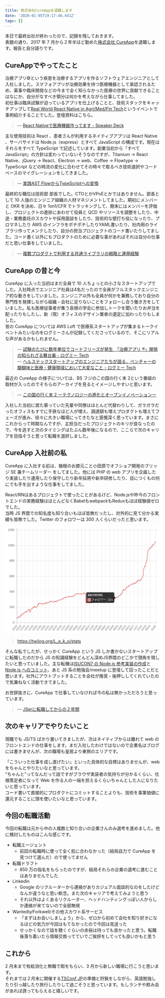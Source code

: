 ```yaml
---
title: 株式会社CureAppを退職します
date: '2020-01-05T19:17:46.441Z'
tags: []
---
```


本日で最終出社が終わったので、記録を残しておきます。  
表題の通り、2017 年 7 月から２年半ほど勤めた[株式会社 CureApp](https://cureapp.co.jp/)を退職します。報告と自分語りです。

<!--more-->

## CureAppでやってたこと

治療アプリ&copy;という疾患を治療するアプリを作るソフトウェアエンジニアとして入社しました。スマフォアプリが治療効果を持つ医療機器として承認されるため、薬事や臨床開発などの今まで全く知らなかった医療の世界に貢献できることはなにか、自分がなすべき領分は何かを考えながら仕事してました。  
初仕事は臨床試験が迫っているアプリを仕上げることと、技術スタックをキャッチアップして[Real World React Native in Agri/Med/Fin Tech](https://connpass.com/event/62895/)というイベントで事例紹介することでした。登壇資料はこちら。

> &mdash; [React Nativeで医療機器作ってます - Speaker Deck](https://speakerdeck.com/leko/react-nativedeyi-liao-ji-qi-zuo-tutemasu)

主な使用技術は React 、患者さんが利用するネイティブアプリは React Native 、サーバサイドは Node.js（express）とすべて JavaScript の構成です。現在はそれらをすべて TypeScript で記述しています。創業当初から「すべて JavaScript」の方針は変わっていないそうなのですが、Titanium → React Native、jQuery → React、Electron → web、Coffee → Flowtype → TypeScript などの時流の変化に合わせてその時々で取るべき技術選択やコードベースのマイグレーションをしてきました。

> &mdash; [実践AST FlowからTypeScriptへの変換](https://talks.leko.jp/transform-flow-to-typescript-using-ast/#0)

最終的な職位は技術部 部長でした。CTOとかVPoEとかではありません。部長として 10 人強のエンジニア組織の人材マネジメントしてました。期初にメンバーと OKR を決め、日々 1on1/CFR でトラッキングして、期末にはメンバーを評価し、プロジェクトの進捗にあわせて役員と QCD やリソースを調整をしたり、中途・業務委託のスカウトや採用面談をしたり、技術的な壁打ち役になったり、プロマネしたり AWS のインフラをポチポチしたりYAML書いたり、社内用のライブラリ作ってメンテしたり、自分の担当プロジェクトのコード書いたりしてました。コード書く以外にもプロダクトのために必要な事があればそれは自分の仕事だと思い仕事をしていました。

> &mdash; [複数プロダクトで利用する共通ライブラリの戦略と運用経験](https://talks.leko.jp/bcu30-library-strategy/)

## CureApp の昔と今

CureApp に入った当初はまだ全員で 10 人ちょっとの小さなスタートアップでした。入社時点でエンジニア社員は4名だったので全員がフルスタックエンジニア的な動きをしていました。エンジニア以外も全員が何かを兼務しており自分の専門性を発揮しながら組織・会社に足りないことをフォローし合う働き方をしていました。私も医療従事者が集う島根の学会に参加しトークを聞いたりお弁当を配ったりもしたし、新（現）オフィスのデザイン業者の選定に加わったりもしました。  
昔の CureApp については AWS Loft で医療系スタートアップが集まるトークイベントみたいなのをログミーさんが記録してくださっているので、そこにリアルな声があるかもしれません。

> &mdash; [試験のたびに数年単位でコードフリーズが発生　「治療アプリ ®︎」開発の知られざる舞台裏 - ログミー Tech](https://logmi.jp/tech/articles/322257)  
> &mdash; [ヘルステックスタートアップのエンジニアたちが語る、ベンチャーの醍醐味と医療・健康領域において大変なこと - ログミー Tech](https://logmi.jp/tech/articles/322358)

最近の CureApp の様子については、BS フジのこの国の行く末 2という番組の取材が入ったのでそちらのアーカイブを見るとイメージしやすいと思います。

> &mdash; [この国の行く末 2 ーテクノロジーの進化とオープンイノベーションー](https://konokuni.jp/#all3793)

入社した当初に居た慕っていた先輩や同僚はほとんど代替わりして、ガラガラだったオフィスもすでに手狭なほど人が増え、調達額も増えプロダクトも増えてフェーズが進み、徐々に大きい職場にってきたなと感慨深く思っています。まさにこれからって時期なんですが、主担当だったプロジェクトのキリが良なったので、今を逃すと次のタイミングはたぶん数年後になるので、ここらで次のキャリアを目指そうと思って転職を選択しました。

## CureApp 入社前の私

CureApp に入社する前は、箱根のお膝元こと小田原でオフショア開発のブリッジ SE 兼チームリーダー をしてました。他には PHP の web アプリを企画したり実装したり運用したり保守したり新卒採用や新卒研修したり、目につくもの何にでも手を出すような仕事をしてました。

React/RNはあるプロジェクトで使ったことがあるけど、Node.jsや昨今のフロントエンドの実務経験はほとんどなくBabelもwebpackもReduxもほぼ経験値ゼロでした。  
当時 JS 界隈での知名度も知り合いもほぼ皆無だったし、対外的に見て分かる実績も皆無でした。Twitter のフォロワーは 300 人くらいだったと思います。

![](./2020-01-06-05-04-49.png)

> https://twilog.org/L_e_k_o/stats

そんな私でしたが、せっかく CureApp という JS しか書かないスタートアップに転職したのだから JS の知識経験をどんどん深めJS界隈のどこかで頭角を現したいと思っていました。主な転機は[ISUCON7 の Node.js 参考実装の作成](https://qiita.com/L_e_k_o/items/13d4e59a5c65418c4650)と[Node.js へのコミット](https://speakerdeck.com/leko/node-dot-jsnicontributesite-keyue-decollaboratorninatuta)、あと JS 系の勉強会/meetup に登壇して回ったことだと思います。社外にアウトプットすることを会社が推奨・後押ししてくれていたので気兼ねなく活動できてました。

お世辞抜きに、CureApp で仕事していなければ今の私は無かっただろうと思っています。

> &mdash; [JSerに転職してからの２年間](https://talks.leko.jp/phper-to-jser/)

## 次のキャリアでやりたいこと

現職でも JS/TS ばかり書いてきましたが、次はネイティブからは離れて web のフロントエンドの仕事をします。まだ入社したわけではないので企業名はブログには書きませんが、次の職場も皇居より東側のエリアです。

「こういった仕事を成し遂げたい」といった具体的な目標はありませんが、web をちゃんとやりたいなと思っています。  
"ちゃんと"ってなんだって話ですがブラウザ実装者の気持ちが分かるくらい、仕様策定者になって Web を作る人の一端を担えるくらいちゃんとした人になりたいと思っています。  
コード書いて直接的にプロダクトにコミットすることよりも、技術を事業価値に還元することに頭を使いたいなと思っています。

## 今回の転職活動

今回の転職は元から中の人複数と知り合いの企業さんのみ選考を進めました。他に検討したものはこんな感じです。

- 転職エージェント
  - 前回の転職時に使って全く肌に合わなかった（結局自力で CureApp を見つけて選んだ）ので使ってません
- 転職ドラフト
  - 850 万の指名をもらったのですが、結局それらの企業の選考に進むことはありませんでした
- Linkedin
  - Google のリクルーターから連絡がありカジュアル面談的なのをしたけどなんか違うなと思い断念。また次のキャリアで考えてみようと思う
  - それ以外はよくあるリクルーター、ヘッドハンティングっぽい人からしか連絡が来てないので全部無視
- Wantedly/Forkwell/その他スカウト系サービス
  - 「まずはお会いしましょう」から、ゼロから初めて会社を知り好きになるほどの気力が今回はもてなかったので今回は見送った
  - せっかくなので話を聴くぐらいの余裕は持っても良かったと思う。転職後落ち着いたら情報交換ってていでご挨拶をしてっても良いかもと思う

## これから

2 月末まで有給消化と無職で暇をもらい、3 月から新しい職場に行こうと思います。  
それまでは２月末に開催する[TSConf JP](https://www.tsconf.jp/2020)の準備と狩猟をしながら、英語勉強したり引っ越したり旅行したりして過ごそうと思っています。もしランチや飲み会があれば誘ってもらえると嬉しいです。
